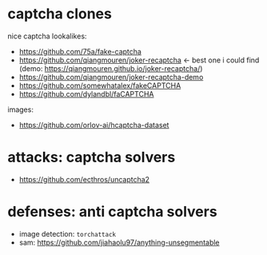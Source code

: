# captcha clones

nice captcha lookalikes:

- https://github.com/75a/fake-captcha
- https://github.com/qiangmouren/joker-recaptcha <- best one i could find (demo: https://qiangmouren.github.io/joker-recaptcha/)
- https://github.com/qiangmouren/joker-recaptcha-demo
- https://github.com/somewhatalex/fakeCAPTCHA
- https://github.com/dylandbl/faCAPTCHA

images:

- https://github.com/orlov-ai/hcaptcha-dataset

# attacks: captcha solvers

- https://github.com/ecthros/uncaptcha2

# defenses: anti captcha solvers

- image detection: `torchattack`
- sam: https://github.com/jiahaolu97/anything-unsegmentable
